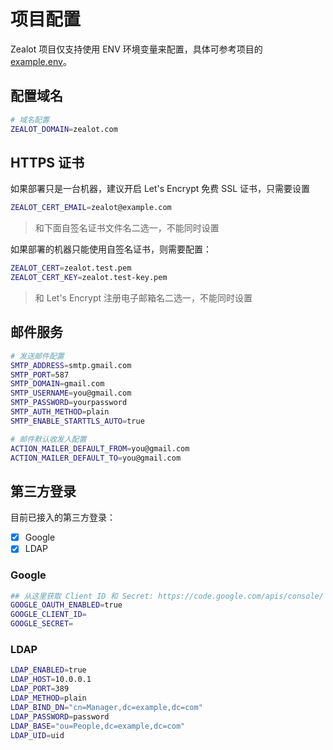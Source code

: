# 项目配置

Zealot 项目仅支持使用 ENV 环境变量来配置，具体可参考项目的 [example.env](https://github.com/getzealot/zealot/blob/develop/example.env)。

## 配置域名

```bash
# 域名配置
ZEALOT_DOMAIN=zealot.com
```

## HTTPS 证书

如果部署只是一台机器，建议开启 Let's Encrypt 免费 SSL 证书，只需要设置

```bash
ZEALOT_CERT_EMAIL=zealot@example.com
```

> 和下面自签名证书文件名二选一，不能同时设置

如果部署的机器只能使用自签名证书，则需要配置：

```bash
ZEALOT_CERT=zealot.test.pem
ZEALOT_CERT_KEY=zealot.test-key.pem
```

> 和 Let's Encrypt 注册电子邮箱名二选一，不能同时设置

## 邮件服务

```bash
# 发送邮件配置
SMTP_ADDRESS=smtp.gmail.com
SMTP_PORT=587
SMTP_DOMAIN=gmail.com
SMTP_USERNAME=you@gmail.com
SMTP_PASSWORD=yourpassword
SMTP_AUTH_METHOD=plain
SMTP_ENABLE_STARTTLS_AUTO=true

# 邮件默认收发人配置
ACTION_MAILER_DEFAULT_FROM=you@gmail.com
ACTION_MAILER_DEFAULT_TO=you@gmail.com
```

## 第三方登录

目前已接入的第三方登录：

- [x] Google
- [x] LDAP

### Google

```bash
## 从这里获取 Client ID 和 Secret: https://code.google.com/apis/console/
GOOGLE_OAUTH_ENABLED=true
GOOGLE_CLIENT_ID=
GOOGLE_SECRET=
```

### LDAP

```bash
LDAP_ENABLED=true
LDAP_HOST=10.0.0.1
LDAP_PORT=389
LDAP_METHOD=plain
LDAP_BIND_DN="cn=Manager,dc=example,dc=com"
LDAP_PASSWORD=password
LDAP_BASE="ou=People,dc=example,dc=com"
LDAP_UID=uid
```
